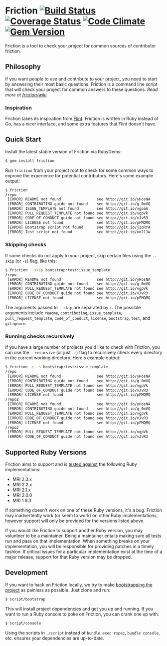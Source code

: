 # Friction [![Build Status](https://travis-ci.org/rafalchmiel/friction.svg?branch=master)](https://travis-ci.org/rafalchmiel/friction) [![Coverage Status](https://coveralls.io/repos/rafalchmiel/friction/badge.svg?branch=master)](https://coveralls.io/r/rafalchmiel/friction?branch=master) [![Code Climate](https://codeclimate.com/github/rafalchmiel/friction.svg)](https://codeclimate.com/github/rafalchmiel/friction) [![Gem Version](https://badge.fury.io/rb/friction.svg)](https://rubygems.org/gems/friction)
Friction is a tool to check your project for common sources of contributor friction.

## Philosophy
If you want people to use and contribute to your project, you need to start by answering their most basic questions. Friction is a command line script that will check your project for common answers to these questions. *Read more at [friction/wiki](https://github.com/rafalchmiel/friction/wiki).*

### Inspiration
Friction takes its inspiration from [Flint](https://github.com/pengwynn/flint). Friction is written in Ruby instead of Go, has a nicer interface, and some extra features that Flint doesn't have.
## Quick Start
Install the latest stable version of Friction via RubyGems:

```bash
$ gem install friction
```

Run `friction` from your project root to check for some common ways to improve the experience for potential contributors. Here's some example output:

```bash
$ friction
/repo
 [ERROR] README not found                see http://git.io/yHosNA
 [ERROR] CONTRIBUTING guide not found    see http://git.io/g_0mVQ
 [ERROR] ISSUE_TEMPLATE not found        see http://git.io/vgpaA
 [ERROR] PULL_REQUEST_TEMPLATE not found see http://git.io/vgpVk
 [ERROR] CODE_OF_CONDUCT guide not found see http://git.io/vJvR3
 [ERROR] LICENSE not found               see http://git.io/pFMQMQ
 [ERROR] Bootstrap script not found      see http://git.io/jZoRYA
 [ERROR] Test script not found           see http://git.io/oo21Jw
```

### Skipping checks
If some checks do not apply to your project, skip certain files using the `--skip` (or `-s`) flag, like this:

```bash
$ friction --skip bootstrap:test:issue_template
/repo
 [ERROR] README not found                see http://git.io/yHosNA
 [ERROR] CONTRIBUTING guide not found    see http://git.io/g_0mVQ
 [ERROR] PULL_REQUEST_TEMPLATE not found see http://git.io/vgpVk
 [ERROR] CODE_OF_CONDUCT guide not found see http://git.io/vJvR3
 [ERROR] LICENSE not found               see http://git.io/pFMQMQ
```

The arguments passed to `--skip` are separated by `:`. The possible arguments include `readme`, `contributing`, `issue_template`, `pull_request_template`, `code_of_conduct`, `license`, `bootstrap`, `test`, and `gitignore`.

### Running checks recursively
If you have a large number of projects you'd like to check with Friction, you can use the `--recursive` (or just `-r`) flag to recursively check every directory in the current working directory. Here's example output:

```bash
$ friction -r -s bootstrap:test:issue_template
/repo
 [ERROR] README not found                see http://git.io/yHosNA
 [ERROR] CONTRIBUTING guide not found    see http://git.io/g_0mVQ
 [ERROR] PULL_REQUEST_TEMPLATE not found see http://git.io/vgpVk
 [ERROR] CODE_OF_CONDUCT guide not found see http://git.io/vJvR3
 [ERROR] LICENSE not found               see http://git.io/pFMQMQ
/repo2
 [ERROR] README not found                see http://git.io/yHosNA
 [ERROR] CONTRIBUTING guide not found    see http://git.io/g_0mVQ
 [ERROR] PULL_REQUEST_TEMPLATE not found see http://git.io/vgpVk
 [ERROR] CODE_OF_CONDUCT guide not found see http://git.io/vJvR3
 [ERROR] LICENSE not found               see http://git.io/pFMQMQ
/repo3
 [ERROR] PULL_REQUEST_TEMPLATE not found see http://git.io/vgpVk
 [ERROR] CODE_OF_CONDUCT guide not found see http://git.io/vJvR3
```

## Supported Ruby Versions
Friction aims to support and is [tested against](https://travis-ci.org/rafalchmiel/friction) the following Ruby implementations:

 - MRI 2.3.x
 - MRI 2.2.x
 - MRI 2.1.x
 - MRI 2.0.0
 - MRI 1.9.3

If something doesn't work on one of these Ruby versions, it's a bug. Friction may inadvertently work (or seem to work) on other Ruby implementations, however support will only be provided for the versions listed above.

If you would like Friction to support another Ruby version, you may volunteer to be a maintainer. Being a maintainer entails making sure all tests run and pass on that implementation. When something breaks on your implementation, you will be responsible for providing patches in a timely fashion. If critical issues for a particular implementation exist at the time of a major release, support for that Ruby version may be dropped.

## Development
If you want to hack on Friction locally, we try to make [bootstrapping the project](http://wynnnetherland.com/linked/2013012801/bootstrapping-consistency) as painless as possible. Just clone and run:

```bash
$ script/bootstrap
```

This will install project dependencies and get you up and running. If you want to run a Ruby console to poke on Friction, you can crank one up with:

```bash
$ script/console
```

Using the scripts in `./script` instead of `bundle exec rspec`, `bundle console`, etc. ensures your dependencies are up-to-date.

